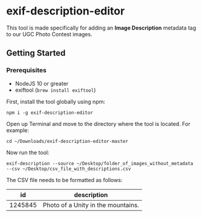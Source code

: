 # exif-description-editor

This tool is made specifically for adding an **Image Description** metadata tag to our UGC Photo Contest images.

## Getting Started

### Prerequisites
- NodeJS 10 or greater
- exiftool (`brew install exiftool`)


First, install the tool globally using npm:

`npm i -g exif-description-editor`

Open up Terminal and move to the directory where the tool is located. For example:

`cd ~/Downloads/exif-description-editor-master`

Now run the tool:

`exif-description --source ~/Desktop/folder_of_images_without_metadata --csv ~/Desktop/csv_file_with_descriptions.csv`

The CSV file needs to be formatted as follows:

| id     | description |
|-------|---------|
| 1245845 | Photo of a Unity in the mountains. |

